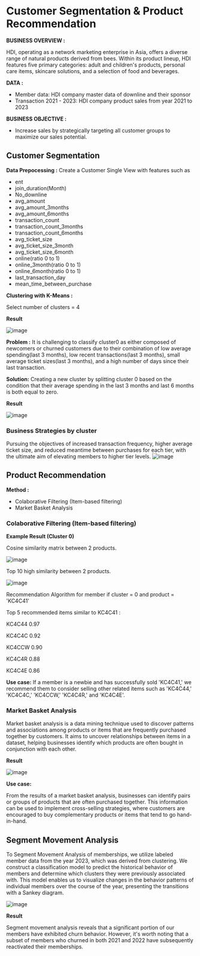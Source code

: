 # Customer Segmentation & Product Recommendation

**BUSINESS OVERVIEW :**

HDI, operating as a network marketing enterprise in Asia, offers a diverse range of natural products derived from bees. Within its product lineup, HDI features five primary categories: adult and children's products, personal care items, skincare solutions, and a selection of food and beverages.

**DATA :**  
- Member data: HDI company master data of downline and their sponsor
- Transaction 2021 - 2023: HDI company product sales from year 2021 to 2023

**BUSINESS OBJECTIVE :**

- Increase sales by strategically targeting all customer groups to maximize our sales potential.

## Customer Segmentation

**Data Prepocessing :**
Create a Customer Single View with features such as
- ent
- join_duration(Month)
- No_downline
- avg_amount
- avg_amount_3months
- avg_amount_6months
- transaction_count
- transaction_count_3months
- transaction_count_6months
- avg_ticket_size
- avg_ticket_size_3month
- avg_ticket_size_6month
- online(ratio 0 to 1)
- online_3month(ratio 0 to 1)
- online_6month(ratio 0 to 1)
- last_transaction_day
- mean_time_between_purchase

**Clustering with K-Means :**

Select number of clusters = 4

**Result**

![image](https://github.com/nacknatthawit/MADT8101-Customer-Analytics/assets/115746160/ec263ddc-0c6c-4767-b48d-300edba42be0)

**Problem :** 
It is challenging to classify cluster0 as either composed of newcomers or churned customers due to their combination of low average spending(last 3 months), low recent transactions(last 3 months), small average ticket sizes(last 3 months), and a high number of days since their last transaction.

**Solution:** 
Creating a new cluster by splitting cluster 0 based on the condition that their average spending in the last 3 months and last 6 months is both equal to zero.

**Result**

![image](https://github.com/nacknatthawit/MADT8101-Customer-Analytics/assets/115746160/5f7137c7-cfa4-4bb4-ac04-6b6599a66fc5)

### Business Strategies by cluster

Pursuing the objectives of increased transaction frequency, higher average ticket size, and reduced meantime between purchases for each tier, with the ultimate aim of elevating members to higher tier levels.
![image](https://github.com/nacknatthawit/MADT8101-Customer-Analytics/assets/115746160/587e4fe3-47f0-413b-ab28-57cd51f96c58)

## Product Recommendation

**Method :**

- Colaborative Filtering (Item-based filtering)
- Market Basket Analysis

### Colaborative Filtering (Item-based filtering)

**Example Result (Cluster 0)**

Cosine similarity matrix between 2 products.

![image](https://github.com/nacknatthawit/MADT8101-Customer-Analytics/assets/115746160/b3a6f668-d060-4de1-92b7-683806f07cae)

Top 10 high similarity between 2 products.

![image](https://github.com/nacknatthawit/MADT8101-Customer-Analytics/assets/115746160/33b1bfed-1685-4565-a3eb-7b810e8d073f)

Recommendation Algorithm for member if cluster = 0 and product = 'KC4C41'

Top 5 recommended items similar to KC4C41 :

KC4C44   0.97

KC4C4C   0.92

KC4CCW   0.90

KC4C4R   0.88

KC4C4E   0.86

**Use case:**
If a member is a newbie and has successfully sold 'KC4C41,' we recommend them to consider selling other related items such as 'KC4C44,' 'KC4C4C,' 'KC4CCW,' 'KC4C4R,' and 'KC4C4E'.

### Market Basket Analysis

Market basket analysis is a data mining technique used to discover patterns and associations among products or items that are frequently purchased together by customers. It aims to uncover relationships between items in a dataset, helping businesses identify which products are often bought in conjunction with each other.

**Result**

![image](https://github.com/nacknatthawit/MADT8101-Customer-Analytics/assets/115746160/11ddb17b-899f-4d4a-97fc-e1c978b03318)

**Use case:** 

From the results of a market basket analysis, businesses can identify pairs or groups of products that are often purchased together. This information can be used to implement cross-selling strategies, where customers are encouraged to buy complementary products or items that tend to go hand-in-hand.

## Segment Movement Analysis

To Segment Movement Analysis of memberships, we utilize labeled member data from the year 2023, which was derived from clustering. We construct a classification model to predict the historical behavior of members and determine which clusters they were previously associated with. This model enables us to visualize changes in the behavior patterns of individual members over the course of the year, presenting the transitions with a Sankey diagram.

![image](https://github.com/nacknatthawit/MADT8101-Customer-Analytics/assets/115746160/a9316b05-6910-41b0-8245-21426957be82)

**Result**

Segment movement analysis reveals that a significant portion of our members have exhibited churn behavior. However, it's worth noting that a subset of members who churned in both 2021 and 2022 have subsequently reactivated their memberships.
